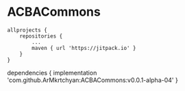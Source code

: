 # ACBACommons

	allprojects {
		repositories {
			...
			maven { url 'https://jitpack.io' }
		}
	}

dependencies {
	        implementation 'com.github.ArMkrtchyan:ACBACommons:v0.0.1-alpha-04'
	}

